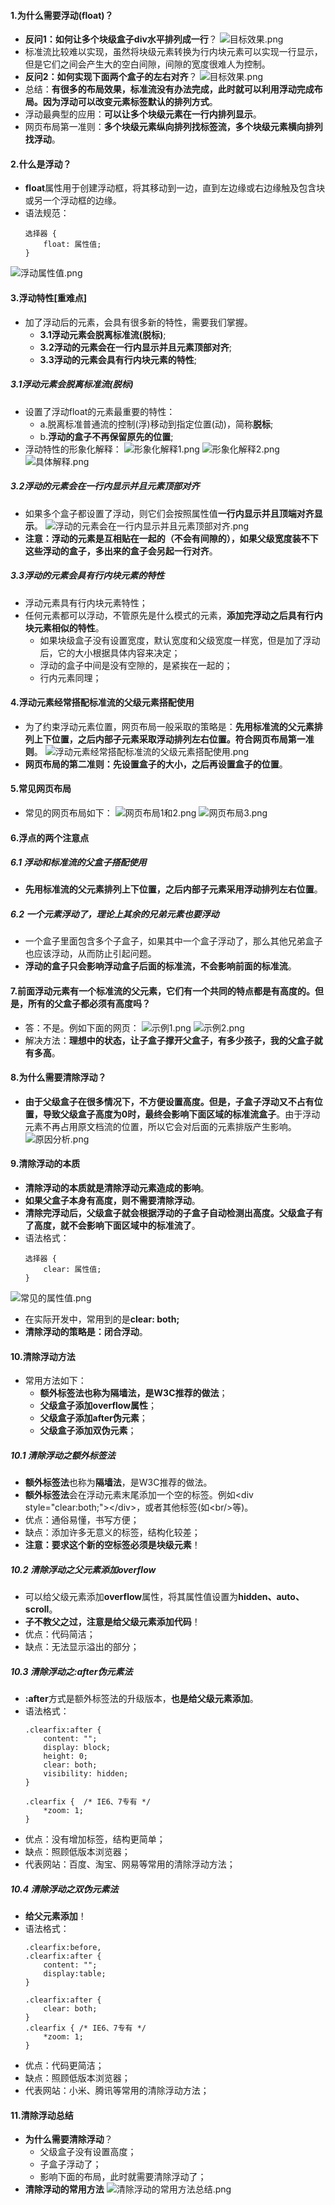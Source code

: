 #### 1.为什么需要浮动(float)？
- **反问1：如何让多个块级盒子div水平排列成一行**？
![目标效果.png](https://upload-images.jianshu.io/upload_images/13407176-2863381e0b063bfc.png?imageMogr2/auto-orient/strip%7CimageView2/2/w/1240)
- 标准流比较难以实现，虽然将块级元素转换为行内块元素可以实现一行显示，但是它们之间会产生大的空白间隙，间隙的宽度很难人为控制。
- **反问2：如何实现下面两个盒子的左右对齐**？
![目标效果.png](https://upload-images.jianshu.io/upload_images/13407176-3aa7f07e12e1cf68.png?imageMogr2/auto-orient/strip%7CimageView2/2/w/1240)
- 总结：**有很多的布局效果，标准流没有办法完成，此时就可以利用浮动完成布局。因为浮动可以改变元素标签默认的排列方式**。
- 浮动最典型的应用：**可以让多个块级元素在一行内排列显示**。
- 网页布局第一准则：**多个块级元素纵向排列找标签流，多个块级元素横向排列找浮动**。
#### 2.什么是浮动？
- **float**属性用于创建浮动框，将其移动到一边，直到左边缘或右边缘触及包含块或另一个浮动框的边缘。
- 语法规范：
    ```
    选择器 {
        float: 属性值;
    }
    ```
![浮动属性值.png](https://upload-images.jianshu.io/upload_images/13407176-19aaaa9a9c3d491e.png?imageMogr2/auto-orient/strip%7CimageView2/2/w/1240)
#### 3.浮动特性[重难点]
- 加了浮动后的元素，会具有很多新的特性，需要我们掌握。
    - **3.1浮动元素会脱离标准流(脱标)**;
    - **3.2浮动的元素会在一行内显示并且元素顶部对齐**;
    - **3.3浮动的元素会具有行内块元素的特性**;
##### 3.1浮动元素会脱离标准流(脱标)
- 设置了浮动float的元素最重要的特性：
    - a.脱离标准普通流的控制(浮)移动到指定位置(动)，简称**脱标**;
    - b.**浮动的盒子不再保留原先的位置**;
- 浮动特性的形象化解释：
![形象化解释1.png](https://upload-images.jianshu.io/upload_images/13407176-2cfdb237a7ee743d.png?imageMogr2/auto-orient/strip%7CimageView2/2/w/1240)
![形象化解释2.png](https://upload-images.jianshu.io/upload_images/13407176-e4cbb3cee7728313.png?imageMogr2/auto-orient/strip%7CimageView2/2/w/1240)
![具体解释.png](https://upload-images.jianshu.io/upload_images/13407176-5c3411aa9ab53ed1.png?imageMogr2/auto-orient/strip%7CimageView2/2/w/1240)
##### 3.2浮动的元素会在一行内显示并且元素顶部对齐
- 如果多个盒子都设置了浮动，则它们会按照属性值**一行内显示并且顶端对齐显示**。
![浮动的元素会在一行内显示并且元素顶部对齐.png](https://upload-images.jianshu.io/upload_images/13407176-b9e4261159eda78d.png?imageMogr2/auto-orient/strip%7CimageView2/2/w/1240)
- **注意：浮动的元素是互相贴在一起的（不会有间隙的），如果父级宽度装不下这些浮动的盒子，多出来的盒子会另起一行对齐**。
##### 3.3浮动的元素会具有行内块元素的特性
- 浮动元素具有行内块元素特性；
- 任何元素都可以浮动，不管原先是什么模式的元素，**添加完浮动之后具有行内块元素相似的特性**。
    - 如果块级盒子没有设置宽度，默认宽度和父级宽度一样宽，但是加了浮动后，它的大小根据具体内容来决定；
    - 浮动的盒子中间是没有空隙的，是紧挨在一起的；
    - 行内元素同理；
#### 4.浮动元素经常搭配标准流的父级元素搭配使用
- 为了约束浮动元素位置，网页布局一般采取的策略是：**先用标准流的父元素排列上下位置，之后内部子元素采取浮动排列左右位置。符合网页布局第一准则**。
![浮动元素经常搭配标准流的父级元素搭配使用.png](https://upload-images.jianshu.io/upload_images/13407176-861e036b620c1489.png?imageMogr2/auto-orient/strip%7CimageView2/2/w/1240)
- **网页布局的第二准则：先设置盒子的大小，之后再设置盒子的位置**。
#### 5.常见网页布局
- 常见的网页布局如下：
![网页布局1和2.png](https://upload-images.jianshu.io/upload_images/13407176-118a6d38fafcd87b.png?imageMogr2/auto-orient/strip%7CimageView2/2/w/1240)
![网页布局3.png](https://upload-images.jianshu.io/upload_images/13407176-a6a1399bd015081d.png?imageMogr2/auto-orient/strip%7CimageView2/2/w/1240)
#### 6.浮点的两个注意点
##### 6.1 浮动和标准流的父盒子搭配使用
- **先用标准流的父元素排列上下位置，之后内部子元素采用浮动排列左右位置**。
##### 6.2 一个元素浮动了，理论上其余的兄弟元素也要浮动
- 一个盒子里面包含多个子盒子，如果其中一个盒子浮动了，那么其他兄弟盒子也应该浮动，从而防止引起问题。
- **浮动的盒子只会影响浮动盒子后面的标准流，不会影响前面的标准流**。
#### 7.前面浮动元素有一个标准流的父元素，它们有一个共同的特点都是有高度的。但是，所有的父盒子都必须有高度吗？
- 答：不是。例如下面的网页：
![示例1.png](https://upload-images.jianshu.io/upload_images/13407176-c25af6927961ddfc.png?imageMogr2/auto-orient/strip%7CimageView2/2/w/1240)
![示例2.png](https://upload-images.jianshu.io/upload_images/13407176-b0da7ca9c8b591ad.png?imageMogr2/auto-orient/strip%7CimageView2/2/w/1240)
- 解决方法：**理想中的状态，让子盒子撑开父盒子，有多少孩子，我的父盒子就有多高**。
#### 8.为什么需要清除浮动？
- **由于父级盒子在很多情况下，不方便设置高度。但是，子盒子浮动又不占有位置，导致父级盒子高度为0时，最终会影响下面区域的标准流盒子**。由于浮动元素不再占用原文档流的位置，所以它会对后面的元素排版产生影响。
![原因分析.png](https://upload-images.jianshu.io/upload_images/13407176-d2ce7b16604864c0.png?imageMogr2/auto-orient/strip%7CimageView2/2/w/1240)
#### 9.清除浮动的本质
- **清除浮动的本质就是清除浮动元素造成的影响**。
- **如果父盒子本身有高度，则不需要清除浮动**。
- **清除完浮动后，父级盒子就会根据浮动的子盒子自动检测出高度。父级盒子有了高度，就不会影响下面区域中的标准流了**。
- 语法格式：
    ```
    选择器 {
        clear: 属性值;
    }
    ```
![常见的属性值.png](https://upload-images.jianshu.io/upload_images/13407176-55fa5e36bae1994d.png?imageMogr2/auto-orient/strip%7CimageView2/2/w/1240)
- 在实际开发中，常用到的是**clear: both;**
- **清除浮动的策略是：闭合浮动**。
#### 10.清除浮动方法
- 常用方法如下：
    - **额外标签法也称为隔墙法，是W3C推荐的做法**；
    - **父级盒子添加overflow属性**；
    - **父级盒子添加after伪元素**；
    - **父级盒子添加双伪元素**；
##### 10.1 清除浮动之额外标签法
- **额外标签法**也称为**隔墙法**，是W3C推荐的做法。
- **额外标签法**会在浮动元素末尾添加一个空的标签。例如\<div style="clear:both;">\</div>，或者其他标签(如\<br/>等)。
- 优点：通俗易懂，书写方便；
- 缺点：添加许多无意义的标签，结构化较差；
- **注意：要求这个新的空标签必须是块级元素**！
##### 10.2 清除浮动之父元素添加overflow
- 可以给父级元素添加**overflow**属性，将其属性值设置为**hidden、auto、scroll**。
- **子不教父之过，注意是给父级元素添加代码**！
- 优点：代码简洁；
- 缺点：无法显示溢出的部分；
##### 10.3 清除浮动之:after伪元素法
- **:after**方式是额外标签法的升级版本，**也是给父级元素添加**。
- 语法格式：
    ```
    .clearfix:after {
        content: "";
        display: block;
        height: 0;
        clear: both;
        visibility: hidden;
    }
    
    .clearfix {  /* IE6、7专有 */
        *zoom: 1;
    }
    ```
- 优点：没有增加标签，结构更简单；
- 缺点：照顾低版本浏览器；
- 代表网站：百度、淘宝、网易等常用的清除浮动方法；
##### 10.4 清除浮动之双伪元素法
- **给父元素添加**！
- 语法格式：
    ```
    .clearfix:before, 
    .clearfix:after {
        content: "";
        display:table;
    }
    
    .clearfix:after {
        clear: both;
    }
    .clearfix { /* IE6、7专有 */
        *zoom: 1;
    }
    ```
- 优点：代码更简洁；
- 缺点：照顾低版本浏览器；
- 代表网站：小米、腾讯等常用的清除浮动方法；
#### 11.清除浮动总结
- **为什么需要清除浮动**？
    - 父级盒子没有设置高度；
    - 子盒子浮动了；
    - 影响下面的布局，此时就需要清除浮动了；
- **清除浮动的常用方法**
![清除浮动的常用方法总结.png](https://upload-images.jianshu.io/upload_images/13407176-f2b691aee22a128b.png?imageMogr2/auto-orient/strip%7CimageView2/2/w/1240)